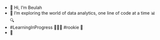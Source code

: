 - 👋 Hi, I’m Beulah 
- 🌱 I’m exploring the world of data analytics, one line of code at a time 📊🔍
- #LearningInProgress 👩🏾‍💻 #rookie 🌝
- 💞️
<!---
234bebee/234bebee is a ✨ special ✨ repository because its `README.md` (this file) appears on your GitHub profile.
You can click the Preview link to take a look at your changes.
--->
